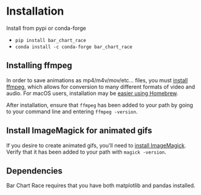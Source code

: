 # Installation

Install from pypi or conda-forge

* `pip install bar_chart_race`
* `conda install -c conda-forge bar_chart_race`

## Installing ffmpeg

In order to save animations as mp4/m4v/mov/etc... files, you must [install ffmpeg][0], which allows for conversion to many different formats of video and audio. For macOS users, installation may be [easier using Homebrew][2].

After installation, ensure that `ffmpeg` has been added to your path by going to your command line and entering `ffmpeg -version`.

## Install ImageMagick for animated gifs

If you desire to create animated gifs, you'll need to [install ImageMagick][1]. Verify that it has been added to your path with `magick -version`.

## Dependencies

Bar Chart Race requires that you have both matplotlib and pandas installed.

[0]: https://www.ffmpeg.org/download.html
[1]: https://imagemagick.org/
[2]: https://trac.ffmpeg.org/wiki/CompilationGuide/macOS#ffmpegthroughHomebrew
